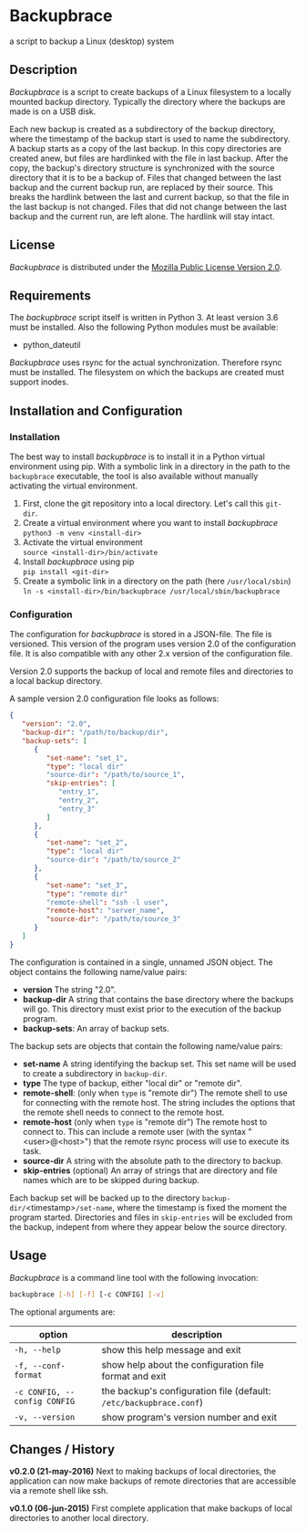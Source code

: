 # Backupbrace

a script to backup a Linux (desktop) system

## Description

_Backupbrace_ is a script to create backups of a Linux filesystem to a locally mounted backup
directory. Typically the directory where the backups are made is on a USB disk.

Each new backup is created as a subdirectory of the backup directory, where the timestamp of the
backup start is used to name the subdirectory. A backup starts as a copy of the last backup. In this
copy directories are created anew, but files are hardlinked with the file in last backup. After the
copy, the backup's directory structure is synchronized with the source directory that it is to be a
backup of. Files that changed between the last backup and the current backup run, are replaced by
their source. This breaks the hardlink between the last and current backup, so that the file in the
last backup is not changed. Files that did not change between the last backup and the current run,
are left alone. The hardlink will stay intact.

## License

_Backupbrace_ is distributed under the [Mozilla Public License Version 2.0](LICENSE.md).

## Requirements

The _backupbrace_ script itself is written in Python 3. At least version 3.6 must be installed. Also
the following Python modules must be available:

* python\_dateutil

_Backupbrace_ uses rsync for the actual synchronization. Therefore rsync must be installed. The
filesystem on which the backups are created must support inodes.

## Installation and Configuration

### Installation

The best way to install _backupbrace_ is to install it in a Python virtual environment using pip.
With a symbolic link in a directory in the path to the `backupbrace` executable, the tool is also
available without manually activating the virtual environment.

1. First, clone the git repository into a local directory. Let's call this `git-dir`.
2. Create a virtual environment where you want to install _backupbrace_  
`python3 -m venv <install-dir>`
3. Activate the virtual environment  
`source <install-dir>/bin/activate`
4. Install _backupbrace_ using pip  
`pip install <git-dir>`
5. Create a symbolic link in a directory on the path (here `/usr/local/sbin`)  
`ln -s <install-dir>/bin/backupbrace /usr/local/sbin/backupbrace`

### Configuration

The configuration for _backupbrace_ is stored in a JSON-file. The file is versioned. This version of
the program uses version 2.0 of the configuration file. It is also compatible with any other 2.x
version of the configuration file.

Version 2.0 supports the backup of local and remote files and directories to a local backup
directory.

A sample version 2.0 configuration file looks as follows:

```json
{
   "version": "2.0",
   "backup-dir": "/path/to/backup/dir",
   "backup-sets": [
      {
         "set-name": "set_1",
         "type": "local dir"
         "source-dir": "/path/to/source_1",
         "skip-entries": [
            "entry_1",
            "entry_2",
            "entry_3"
         ]
      },
      {
         "set-name": "set_2",
         "type": "local dir"
         "source-dir": "/path/to/source_2"
      },
      {
         "set-name": "set_3",
         "type": "remote dir"
         "remote-shell": "ssh -l user",
         "remote-host": "server_name",
         "source-dir": "/path/to/source_3"
      }
   ]
}
```

The configuration is contained in a single, unnamed JSON object. The object contains the following
name/value pairs:

* **version** The string "2.0".
* **backup-dir** A string that contains the base directory where the backups will go. This directory
                 must exist prior to the execution of the backup program.
* **backup-sets**: An array of backup sets.

The backup sets are objects that contain the following name/value pairs:

* **set-name** A string identifying the backup set. This set name will be used to create a
               subdirectory in `backup-dir`.
* **type** The type of backup, either "local dir" or "remote dir".
* **remote-shell**: (only when `type` is "remote dir") The remote shell to use for connecting with
                    the remote host. The string includes the options that the remote shell needs to
                    connect to the remote host.
* **remote-host** (only when `type` is "remote dir") The remote host to connect to. This can include
                  a remote user (with the syntax "\<user\>@\<host\>") that the remote rsync process
                  will use to execute its task.
* **source-dir** A string with the absolute path to the directory to backup.
* **skip-entries** (optional) An array of strings that are directory and file names which are to be
                   skipped during backup.

Each backup set will be backed up to the directory `backup-dir/`\<timestamp\>`/set-name`, where the
timestamp is fixed the moment the program started. Directories and files in `skip-entries` will be
excluded from the backup, indepent from where they appear below the source directory.

## Usage

_Backupbrace_ is a command line tool with the following invocation:

```bash
backupbrace [-h] [-f] [-c CONFIG] [-v]
```

The optional arguments are:

| option | description |
|--------|-------------|
| `-h, --help` | show this help message and exit |
| `-f, --conf-format` | show help about the configuration file format and exit |
| `-c CONFIG, --config CONFIG` | the backup's configuration file (default: `/etc/backupbrace.conf`)|
| `-v, --version` | show program's version number and exit |

## Changes / History

**v0.2.0 (21-may-2016)**
Next to making backups of local directories, the application can now make backups of remote
directories that are accessible via a remote shell like ssh.

**v0.1.0 (06-jun-2015)**
First complete application that make backups of local directories to another local directory.
